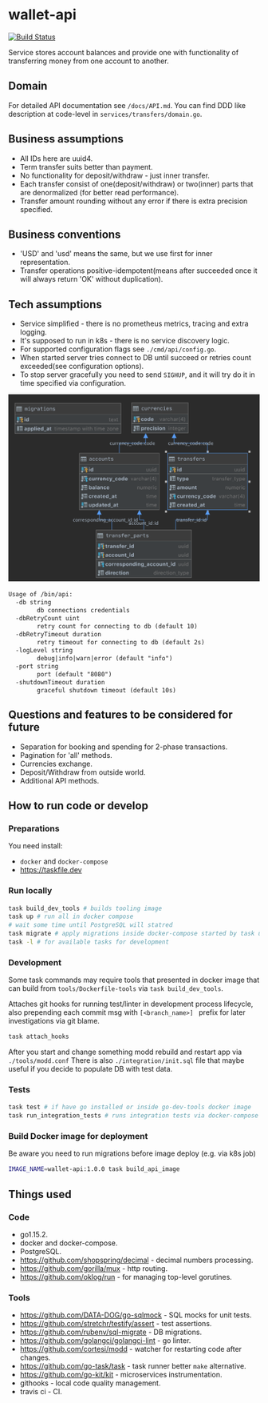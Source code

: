 # wallet-api
[![Build Status](https://travis-ci.com/risentveber/wallet-api.svg?branch=master)](https://travis-ci.com/risentveber/wallet-api)

Service stores account balances and provide one with functionality 
of transferring money from one account to another.

## Domain

For detailed API documentation see `/docs/API.md`. You can find DDD like description
at code-level in `services/transfers/domain.go`.

## Business assumptions

- All IDs here are uuid4.
- Term transfer suits better than payment.
- No functionality for deposit/withdraw - just inner transfer.
- Each transfer consist of one(deposit/withdraw) or two(inner) parts that
are denormalized (for better read performance).
- Transfer amount rounding without any error if there is extra precision specified.

## Business conventions

- 'USD' and 'usd' means the same, but we use first for inner representation.
- Transfer operations positive-idempotent(means after succeeded 
once it will always return 'OK' without duplication).

## Tech assumptions

- Service simplified - there is no prometheus metrics, tracing and extra logging.
- It's supposed to run in k8s - there is no service discovery logic.
- For supported configuration flags see `./cmd/api/config.go`.
- When started server tries connect to DB until succeed or 
retries count exceeded(see configuration options).
- To stop server gracefully you need to send `SIGHUP`, and it will try do it
in time specified via configuration.

![DB Schema](/docs/schema-db.png?raw=true "DB schema used")

```
Usage of /bin/api:
  -db string
    	db connections credentials
  -dbRetryCount uint
    	retry count for connecting to db (default 10)
  -dbRetryTimeout duration
    	retry timeout for connecting to db (default 2s)
  -logLevel string
    	debug|info|warn|error (default "info")
  -port string
    	port (default "8080")
  -shutdownTimeout duration
    	graceful shutdown timeout (default 10s)
```

## Questions and features to be considered for future

- Separation for booking and spending for 2-phase transactions.
- Pagination for 'all' methods.
- Currencies exchange.
- Deposit/Withdraw from outside world.
- Additional API methods.

## How to run code or develop

### Preparations

You need install:
- `docker` and `docker-compose`
- https://taskfile.dev

### Run locally

```bash
task build_dev_tools # builds tooling image
task up # run all in docker compose
# wait some time until PostgreSQL will statred
task migrate # apply migrations inside docker-compose started by task up
task -l # for available tasks for development
```

### Development
Some task commands may require tools that presented in 
docker image that can build from `tools/Dockerfile-tools` via `task build_dev_tools`.

Attaches git hooks for running test/linter in development process lifecycle,
also prepending each commit msg with `[<branch_name>] ` prefix for later investigations 
via git blame.
```bash
task attach_hooks
```
After you start and change something modd rebuild and restart app via `./tools/modd.conf`
There is also `./integration/init.sql` file that maybe useful if you decide to populate DB with test data.

### Tests

```bash
task test # if have go installed or inside go-dev-tools docker image
task run_integration_tests # runs integration tests via docker-compose 
```

### Build Docker image for deployment 

Be aware you need to run migrations before image deploy (e.g. via k8s job)

```bash
IMAGE_NAME=wallet-api:1.0.0 task build_api_image
```

## Things used

### Code

- go1.15.2.
- docker and docker-compose.
- PostgreSQL.
- https://github.com/shopspring/decimal - decimal numbers processing.
- https://github.com/gorilla/mux - http routing.
- https://github.com/oklog/run - for managing top-level gorutines.


### Tools
- https://github.com/DATA-DOG/go-sqlmock - SQL mocks for unit tests.
- https://github.com/stretchr/testify/assert - test assertions.
- https://github.com/rubenv/sql-migrate - DB migrations.
- https://github.com/golangci/golangci-lint - go linter.
- https://github.com/cortesi/modd - watcher for restarting code after changes.
- https://github.com/go-task/task - task runner better `make` alternative.
- https://github.com/go-kit/kit - microservices instrumentation.
- githooks - local code quality management.
- travis ci - CI.

